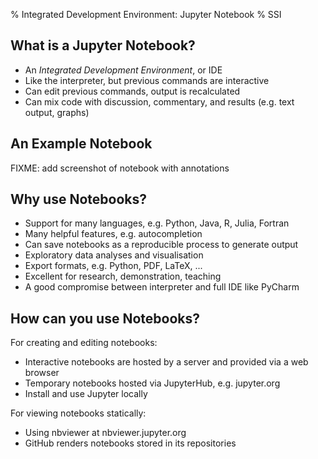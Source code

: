 % Integrated Development Environment: Jupyter Notebook
% SSI

## What is a Jupyter Notebook?

- An *Integrated Development Environment*, or IDE
- Like the interpreter, but previous commands are interactive
- Can edit previous commands, output is recalculated
- Can mix code with discussion, commentary, and results (e.g. text output, graphs)

## An Example Notebook

FIXME: add screenshot of notebook with annotations

## Why use Notebooks?

- Support for many languages, e.g. Python, Java, R, Julia, Fortran
- Many helpful features, e.g. autocompletion
- Can save notebooks as a reproducible process to generate output
- Exploratory data analyses and visualisation
- Export formats, e.g. Python, PDF, LaTeX, ...
- Excellent for research, demonstration, teaching
- A good compromise between interpreter and full IDE like PyCharm

## How can you use Notebooks?

For creating and editing notebooks:

- Interactive notebooks are hosted by a server and provided via a web browser
- Temporary notebooks hosted via JupyterHub, e.g. jupyter.org
- Install and use Jupyter locally

For viewing notebooks statically:

- Using nbviewer at nbviewer.jupyter.org
- GitHub renders notebooks stored in its repositories
